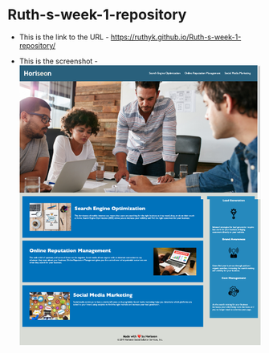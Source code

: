 # Ruth-s-week-1-repository

* This is the link to the URL - https://ruthyk.github.io/Ruth-s-week-1-repository/

* This is the screenshot - <img src="./Screencapture.png" width="850px">



